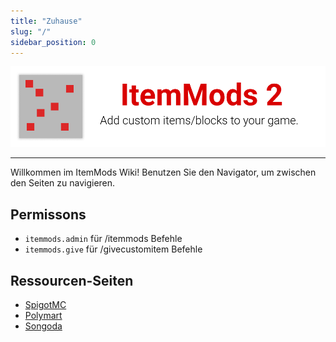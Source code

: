 ```yaml
---
title: "Zuhause"
slug: "/"
sidebar_position: 0
---
```


![Kopfzeile](https://github.com/CodeDoctorDE/ItemMods/blob/develop/assets/header.png?raw=true)

---

Willkommen im ItemMods Wiki! Benutzen Sie den Navigator, um zwischen den Seiten zu navigieren.

## Permissons

- `itemmods.admin` für /itemmods Befehle
- `itemmods.give` für /givecustomitem Befehle

## Ressourcen-Seiten

* [SpigotMC](https://www.spigotmc.org/resources/72461/)
* [Polymart](https://polymart.org/resource/15)
* [Songoda](https://songoda.com/marketplace/product/162)
